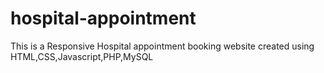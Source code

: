 # hospital-appointment
This is a Responsive Hospital appointment booking website created using HTML,CSS,Javascript,PHP,MySQL
